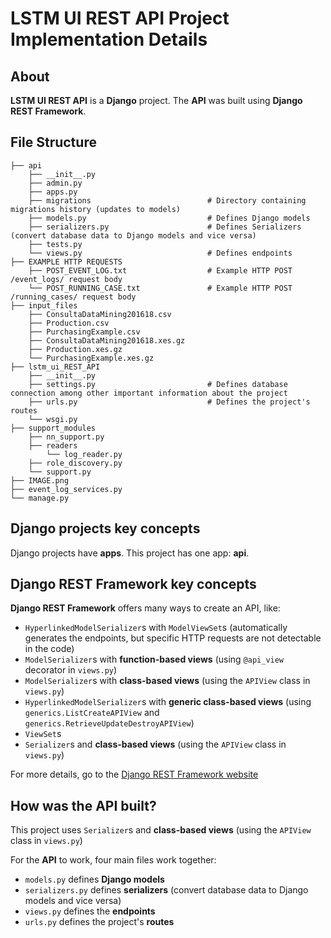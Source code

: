 # LSTM UI REST API Project Implementation Details

## About

**LSTM UI REST API** is a **Django** project. The **API** was built using **Django REST Framework**.

## File Structure

```
├── api
    ├── __init__.py
    ├── admin.py
    ├── apps.py
    ├── migrations                          # Directory containing migrations history (updates to models)
    ├── models.py                           # Defines Django models
    ├── serializers.py                      # Defines Serializers (convert database data to Django models and vice versa)
    ├── tests.py
    └── views.py                            # Defines endpoints
├── EXAMPLE HTTP REQUESTS
    ├── POST_EVENT_LOG.txt                  # Example HTTP POST /event_logs/ request body
    └── POST_RUNNING_CASE.txt               # Example HTTP POST /running_cases/ request body
├── input_files
    ├── ConsultaDataMining201618.csv
    ├── Production.csv
    ├── PurchasingExample.csv
    ├── ConsultaDataMining201618.xes.gz
    ├── Production.xes.gz
    └── PurchasingExample.xes.gz
├── lstm_ui_REST_API
    ├── __init__.py
    ├── settings.py                         # Defines database connection among other important information about the project
    ├── urls.py                             # Defines the project's routes
    └── wsgi.py
├── support_modules
    ├── nn_support.py
    ├── readers
        └── log_reader.py
    ├── role_discovery.py
    └── support.py
├── IMAGE.png
├── event_log_services.py
└── manage.py
```

## Django projects key concepts

Django projects have **apps**. This project has one app: **api**.

## Django REST Framework key concepts

**Django REST Framework** offers many ways to create an API, like:

* `HyperlinkedModelSerializer`s with `ModelViewSet`s (automatically generates the endpoints, but specific HTTP requests are not detectable in the code)
* `ModelSerializer`s with **function-based views** (using `@api_view` decorator in `views.py`)
* `ModelSerializer`s with **class-based views** (using the `APIView` class in `views.py`)
* `HyperlinkedModelSerializer`s with **generic class-based views** (using `generics.ListCreateAPIView` and `generics.RetrieveUpdateDestroyAPIView`)
* `ViewSet`s
* `Serializer`s and **class-based views** (using the `APIView` class in `views.py`)

For more details, go to the [Django REST Framework website](https://www.django-rest-framework.org)

## How was the API built?

This project uses `Serializer`s and **class-based views** (using the `APIView` class in `views.py`)

For the **API** to work, four main files work together:

* `models.py` defines **Django models**
* `serializers.py` defines **serializers** (convert database data to Django models and vice versa)
* `views.py` defines the **endpoints**
* `urls.py` defines the project's **routes**
